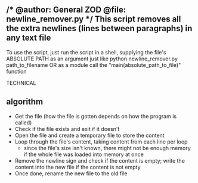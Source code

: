 /*
@author: General ZOD
@file: newline_remover.py
*/
This script removes all the extra newlines (lines between paragraphs) in any text file
---------------------------------------------------------------------------------

To use the script, just run the script in a shell, supplying the file's ABSOLUTE PATH as an argument just like
python newline_remover.py path_to_filename
OR as a module
 call the "main(absolute_path_to_file)" function


TECHNICAL 

algorithm
------------
- Get the file (how the file is gotten depends on how the program is called)
- Check if the file exists and exit if it doesn't
- Open the file and create a temporary file to store the content
- Loop through the file's content, taking content from each line per loop
   - since the file's size isn't known, there might not be enough memory if the whole file was loaded into 
     memory at once
- Remove the newline sign and check if the content is empty; write the content into the new file if the content is not empty
- Once done, rename the new file to the old file  
